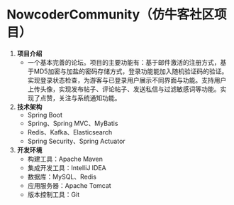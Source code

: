 # NowcoderCommunity（仿牛客社区项目）

1. **项目介绍**
   - 一个基本完善的论坛。项目的主要功能有：基于邮件激活的注册方式，基于MD5加密与加盐的密码存储方式，登录功能能加入随机验证码的验证。实现登录状态检查，为游客与已登录用户展示不同界面与功能。支持用户上传头像，实现发布帖子、评论帖子、发送私信与过滤敏感词等功能。实现了点赞，关注与系统通知功能。
2. **技术架构**
   - Spring Boot
   - Spring、Spring MVC、MyBatis
   - Redis、Kafka、Elasticsearch
   - Spring Security、Spring Actuator
3. **开发环境**
   - 构建工具：Apache Maven
   - 集成开发工具：IntelliJ IDEA
   - 数据库：MySQL、Redis
   - 应用服务器：Apache Tomcat
   - 版本控制工具：Git
